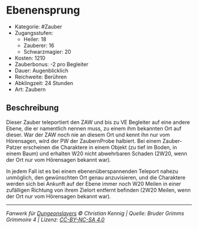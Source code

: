 # Ebenensprung

- Kategorie: #Zauber
- Zugangsstufen:
  - Heiler: 18
  - Zauberer: 16
  - Schwarzmagier: 20
- Kosten: 1210
- Zauberbonus: -2 pro Begleiter
- Dauer: Augenblicklich
- Reichweite: Berühren
- Abklingzeit: 24 Stunden
- Art: Zaubern

## Beschreibung

Dieser Zauber teleportiert den ZAW und bis zu VE Begleiter auf eine andere Ebene, die er namentlich nennen muss, zu einem ihm bekannten Ort auf dieser. War der ZAW noch nie an diesem Ort und kennt ihn nur vom Hörensagen, wird der PW der ZaubernProbe halbiert. Bei einem Zauber-Patzer erscheinen die Charaktere in einem Objekt (zu tief im Boden, in einem Baum) und erhalten W20 nicht abwehrbaren Schaden (2W20, wenn der Ort nur vom Hörensagen bekannt war).

In jedem Fall ist es bei einem ebenenüberspannenden Teleport nahezu unmöglich, den gewünschten Ort genau anzuvisieren, und die Charaktere werden sich bei Ankunft auf der Ebene immer noch W20 Meilen in einer zufälligen Richtung von ihrem Zielort entfernt befinden (2W20 Meilen, wenn der Ort nur vom Hörensagen bekannt war).

---

_Fanwerk für [Dungeonslayers](https://www.dungeonslayers.net/) © Christian Kennig | Quelle: Bruder Grimms Grimmoire 4 | Lizenz: [CC-BY-NC-SA 4.0](https://creativecommons.org/licenses/by-nc-sa/4.0/deed.de)_
